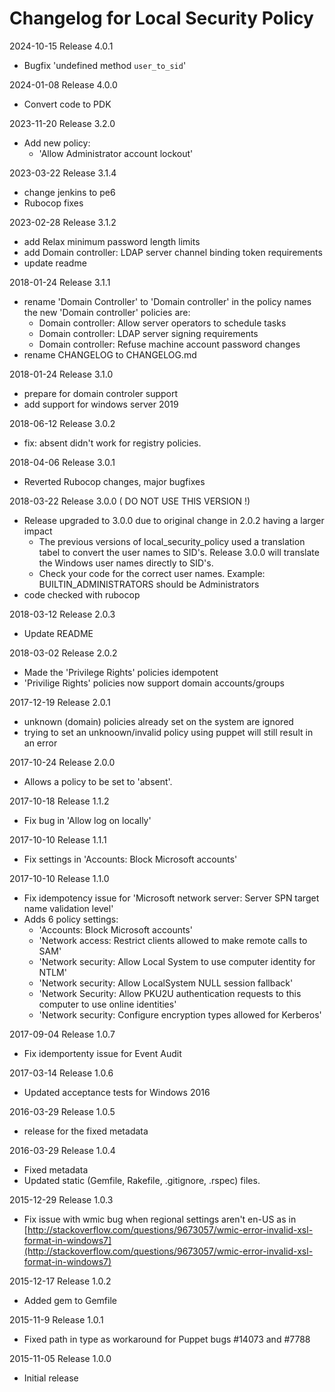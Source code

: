 # Changelog for Local Security Policy

2024-10-15 Release 4.0.1

- Bugfix 'undefined method `user_to_sid`'

2024-01-08 Release 4.0.0

- Convert code to PDK

2023-11-20 Release 3.2.0

- Add new policy:
  - 'Allow Administrator account lockout'

2023-03-22 Release 3.1.4

- change jenkins to pe6
- Rubocop fixes

2023-02-28 Release 3.1.2

- add Relax minimum password length limits
- add Domain controller: LDAP server channel binding token requirements
- update readme

2018-01-24 Release 3.1.1

- rename 'Domain Controller' to 'Domain controller' in the policy names
  the new 'Domain controller' policies are:
  - Domain controller: Allow server operators to schedule tasks
  - Domain controller: LDAP server signing requirements
  - Domain controller: Refuse machine account password changes
- rename CHANGELOG to CHANGELOG.md

2018-01-24 Release 3.1.0

- prepare for domain controler support
- add support for windows server 2019

2018-06-12 Release 3.0.2

- fix: absent didn't work for registry policies.

2018-04-06 Release 3.0.1

- Reverted Rubocop changes, major bugfixes

2018-03-22 Release 3.0.0 ( DO NOT USE THIS VERSION !)

- Release upgraded to 3.0.0  due to original change in 2.0.2 having a larger impact
  - The previous versions of local_security_policy used a translation tabel to convert the user names to
    SID's. Release 3.0.0 will translate the Windows user names directly to SID's.
  - Check your code for the correct user names. Example: BUILTIN_ADMINISTRATORS should be Administrators
- code checked with rubocop

2018-03-12 Release 2.0.3

- Update README

2018-03-02 Release 2.0.2

- Made the 'Privilege Rights' policies idempotent
- 'Privilige Rights' policies now support domain accounts/groups

2017-12-19 Release 2.0.1

- unknown (domain) policies already set on the system are ignored
- trying to set an unknoown/invalid policy using puppet will still result in an error

2017-10-24 Release 2.0.0

- Allows a policy to be set to 'absent'.

2017-10-18 Release 1.1.2

- Fix bug in 'Allow log on locally'

2017-10-10 Release 1.1.1

- Fix settings in 'Accounts: Block Microsoft accounts'

2017-10-10 Release 1.1.0

- Fix idempotency issue for 'Microsoft network server: Server SPN target name validation level'
- Adds 6 policy settings:
  - 'Accounts: Block Microsoft accounts'
  - 'Network access: Restrict clients allowed to make remote calls to SAM'
  - 'Network security: Allow Local System to use computer identity for NTLM'
  - 'Network security: Allow LocalSystem NULL session fallback'
  - 'Network Security: Allow PKU2U authentication requests to this computer to use online identities'
  - 'Network security: Configure encryption types allowed for Kerberos'

2017-09-04 Release 1.0.7

- Fix idemportenty issue for Event Audit

2017-03-14 Release 1.0.6

- Updated acceptance tests for Windows 2016

2016-03-29 Release 1.0.5

- release for the fixed metadata

2016-03-29 Release 1.0.4

- Fixed metadata
- Updated static (Gemfile, Rakefile, .gitignore, .rspec) files.

2015-12-29 Release 1.0.3

- Fix issue with wmic bug when regional settings aren't en-US as in [http://stackoverflow.com/questions/9673057/wmic-error-invalid-xsl-format-in-windows7](http://stackoverflow.com/questions/9673057/wmic-error-invalid-xsl-format-in-windows7)

2015-12-17 Release 1.0.2

- Added gem to Gemfile

2015-11-9 Release 1.0.1

- Fixed path in type as workaround for Puppet bugs #14073 and #7788

2015-11-05 Release 1.0.0

- Initial release
